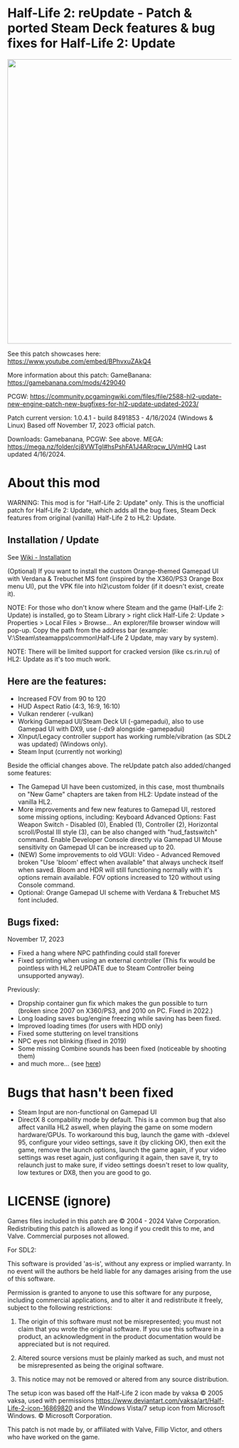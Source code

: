 # Half-Life 2: reUpdate - Patch & ported Steam Deck features & bug fixes for Half-Life 2: Update
<img src="https://raw.githubusercontent.com/megakarlach/HL2UpdatePlusPlus/main/hl2reupdatelogo.jpg" width="640" ><br>

See this patch showcases here:
https://www.youtube.com/embed/BPhvxuZAkQ4

More information about this patch:
GameBanana: https://gamebanana.com/mods/429040

PCGW: https://community.pcgamingwiki.com/files/file/2588-hl2-update-new-engine-patch-new-bugfixes-for-hl2-update-updated-2023/

Patch current version: 1.0.4.1 - build 8491853 - 4/16/2024 (Windows & Linux)
Based off November 17, 2023 official patch.

Downloads:
Gamebanana, PCGW: See above.
MEGA: https://mega.nz/folder/cj8VWTgI#hsPshFA1J4ARrqcw_UVmHQ
Last updated 4/16/2024.

# About this mod
WARNING: This mod is for "Half-Life 2: Update" only.
This is the unofficial patch for Half-Life 2: Update, which adds all the bug fixes, Steam Deck features from original (vanilla) Half-Life 2 to HL2: Update.

## Installation / Update
See [Wiki - Installation](https://github.com/megakarlach/HL2reUpdate/wiki/Installation)

(Optional) If you want to install the custom Orange-themed Gamepad UI with Verdana & Trebuchet MS font (inspired by the X360/PS3 Orange Box menu UI), 
put the VPK file into hl2\custom folder (if it doesn't exist, create it).

NOTE: For those who don't know where Steam and the game (Half-Life 2: Update) is installed, go to Steam Library > 
right click Half-Life 2: Update > Properties > Local Files > Browse...
An explorer/file browser window will pop-up. Copy the path from the address bar (example: V:\Steam\steamapps\common\Half-Life 2 Update, may vary by system).

NOTE: There will be limited support for cracked version (like cs.rin.ru) of HL2: Update as it's too much work.

## Here are the features:
- Increased FOV from 90 to 120
- HUD Aspect Ratio (4:3, 16:9, 16:10)
- Vulkan renderer (-vulkan)
- Working Gamepad UI/Steam Deck UI (-gamepadui), also to use Gamepad UI with DX9, use (-dx9 alongside -gamepadui)
- XInput/Legacy controller support has working rumble/vibration (as SDL2 was updated) (Windows only).
- Steam Input (currently not working)

Beside the official changes above. The reUpdate patch also added/changed some features:
- The Gamepad UI have been customized, in this case, most thumbnails on "New Game" chapters are taken from HL2: Update instead of the vanilla HL2.
- More improvements and few new features to Gamepad UI, restored some missing options, including:
  Keyboard Advanced Options:
    Fast Weapon Switch - Disabled (0), Enabled (1), Controller (2), Horizontal scroll/Postal III style (3), can be also changed with "hud_fastswitch" command.
    Enable Developer Console directly via Gamepad UI
    Mouse sensitivity on Gamepad UI can be increased up to 20.
- (NEW) Some improvements to old VGUI:
  Video - Advanced
    Removed broken "Use 'bloom' effect when available" that always uncheck itself when saved. Bloom and HDR will still functioning normally with it's options remain available.
    FOV options increased to 120 without using Console command.
- Optional: Orange Gamepad UI scheme with Verdana & Trebuchet MS font included.

## Bugs fixed:
November 17, 2023
- Fixed a hang where NPC pathfinding could stall forever
- Fixed sprinting when using an external controller (This fix would be pointless with HL2 reUPDATE due to Steam Controller being unsupported anyway).

Previously:
- Dropship container gun fix which makes the gun possible to turn (broken since 2007 on X360/PS3, and 2010 on PC. Fixed in 2022.)
- Long loading saves bug/engine freezing while saving has been fixed.
- Improved loading times (for users with HDD only)
- Fixed some stuttering on level transitions
- NPC eyes not blinking (fixed in 2019)
- Some missing Combine sounds has been fixed (noticeable by shooting them)
- and much more... (see [here](https://web.archive.org/web/20160830085422/http://forums.steampowered.com/forums/showthread.php?t=1286478))

# Bugs that hasn't been fixed
- Steam Input are non-functional on Gamepad UI
- DirectX 8 compability mode by default. This is a common bug that also affect vanilla HL2 aswell, when playing the game on some modern hardware/GPUs.
  To workaround this bug, launch the game with -dxlevel 95, configure your video settings, save it (by clicking OK), then
  exit the game, remove the launch options, launch the game again, if your video settings was reset again, just configuring it again, then save it, try to relaunch
  just to make sure, if video settings doesn't reset to low quality, low textures or DX8, then you are good to go.

# LICENSE (ignore)

Games files included in this patch are © 2004 - 2024 Valve Corporation.
Redistributing this patch is allowed as long if you credit this to me, and Valve. Commercial purposes not allowed.

For SDL2:

This software is provided 'as-is', without any express or implied
warranty.  In no event will the authors be held liable for any damages
arising from the use of this software.


Permission is granted to anyone to use this software for any purpose,
including commercial applications, and to alter it and redistribute it
freely, subject to the following restrictions:

1. The origin of this software must not be misrepresented; you must not
   claim that you wrote the original software. If you use this software
   in a product, an acknowledgment in the product documentation would be
   appreciated but is not required.

2. Altered source versions must be plainly marked as such, and must not be
   misrepresented as being the original software.

3. This notice may not be removed or altered from any source distribution.

The setup icon was based off the Half-Life 2 icon made by vaksa
© 2005 vaksa, used with permissions
https://www.deviantart.com/vaksa/art/Half-Life-2-icon-16869820
and the Windows Vista/7 setup icon from Microsoft Windows. © Microsoft Corporation.

This patch is not made by, or affiliated with Valve, Fillip Victor, and others who have worked on the game.



